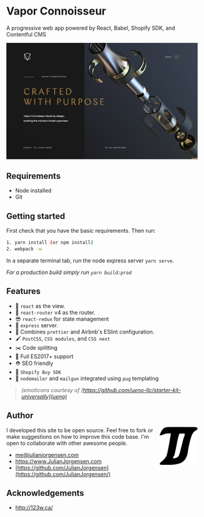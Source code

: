 # Vapor Connoisseur

A progressive web app powered by React, Babel, Shopify SDK, and Contentful CMS

![](client/assets/images/screenshot.png)

## Requirements

* Node installed
* Git

## Getting started

First check that you have the basic requirements. Then run:
```sh
1. yarn install (or npm install)
2. webpack -w
```

In a separate terminal tab, run the node express server `yarn serve`.

_For a production build simply run `yarn build:prod`_

## Features

  - 👀 `react` as the view.
  - 🔀 `react-router` v4 as the router.
  - 😎 `react-redux` for state management
  - 🚄 `express` server.
  - 💄 Combines `prettier` and Airbnb's ESlint configuration.
  - 🖌 `PostCSS`, `CSS modules`, and `CSS next`
  - ✂️ Code splitting
  - 🚀 Full ES2017+ support
  - ⛑ SEO friendly
  - 🛒 `Shopify Buy SDK`
  - 📨 `nodemailer` and `mailgun` integrated using `pug` templating

> _(emoticons courtesy of [https://github.com/ueno-llc/starter-kit-universally](ueno)_

## Author

<a href="https://www.julianjorgensen.com" target="new"><img align="right" src="client/assets/images/julian-jorgensen-logo.png" alt="Julian Jorgensen logo" width="100" height="100" /></a>

I developed this site to be open source. Feel free to fork or make suggestions on how to improve this code base. I'm open to collaborate with other awesome people.

* <a href="mailto:me@julianjorgensen.com">me@julianjorgensen.com</a>
* <a href="https://www.julianjorgensen.com" target="new">https://www.JulianJorgensen.com</a>
* [https://github.com/JulianJorgensen](https://github.com/JulianJorgensen/)

## Acknowledgements
* <a href="http://123w.ca/" target="new">http://123w.ca/</a>
